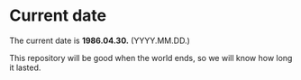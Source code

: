 # Current date

The current date is **1986.04.30.** (YYYY.MM.DD.)

This repository will be good when the world ends, so we will know how long it lasted.
